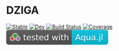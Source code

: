 # DZIGA

[![Stable](https://img.shields.io/badge/docs-stable-blue.svg)](https://dukeeagle.github.io/DZIGA.jl/stable/)
[![Dev](https://img.shields.io/badge/docs-dev-blue.svg)](https://dukeeagle.github.io/DZIGA.jl/dev/)
[![Build Status](https://github.com/dukeeagle/DZIGA.jl/actions/workflows/CI.yml/badge.svg?branch=main)](https://github.com/dukeeagle/DZIGA.jl/actions/workflows/CI.yml?query=branch%3Amain)
[![Coverage](https://codecov.io/gh/dukeeagle/DZIGA.jl/branch/main/graph/badge.svg)](https://codecov.io/gh/dukeeagle/DZIGA.jl)
[![Aqua QA](https://raw.githubusercontent.com/JuliaTesting/Aqua.jl/master/badge.svg)](https://github.com/JuliaTesting/Aqua.jl)
